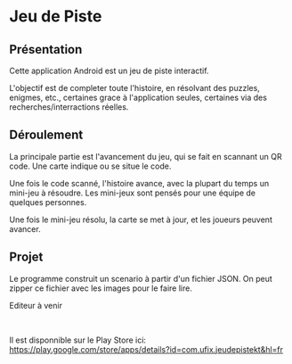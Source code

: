 <h1>Jeu de Piste</h1>


<h2>Présentation</h2>

Cette application Android est un jeu de piste interactif.

L'objectif est de completer toute l'histoire, en résolvant des puzzles, enigmes, etc., certaines grace à l'application seules, certaines via des recherches/interractions réelles.

<h2>Déroulement</h2>

La principale partie est l'avancement du jeu, qui se fait en scannant un QR code. Une carte indique ou se situe le code.

Une fois le code scanné, l'histoire avance, avec la plupart du temps un mini-jeu à résoudre. Les mini-jeux sont pensés pour une équipe de quelques personnes.

Une fois le mini-jeu résolu, la carte se met à jour, et les joueurs peuvent avancer.


<h2>Projet</h2>

Le programme construit un scenario à partir d'un fichier JSON.
On peut zipper ce fichier avec les images pour le faire lire.

Editeur à venir

<br>

Il est disponnible sur le Play Store ici:
https://play.google.com/store/apps/details?id=com.ufix.jeudepistekt&hl=fr
